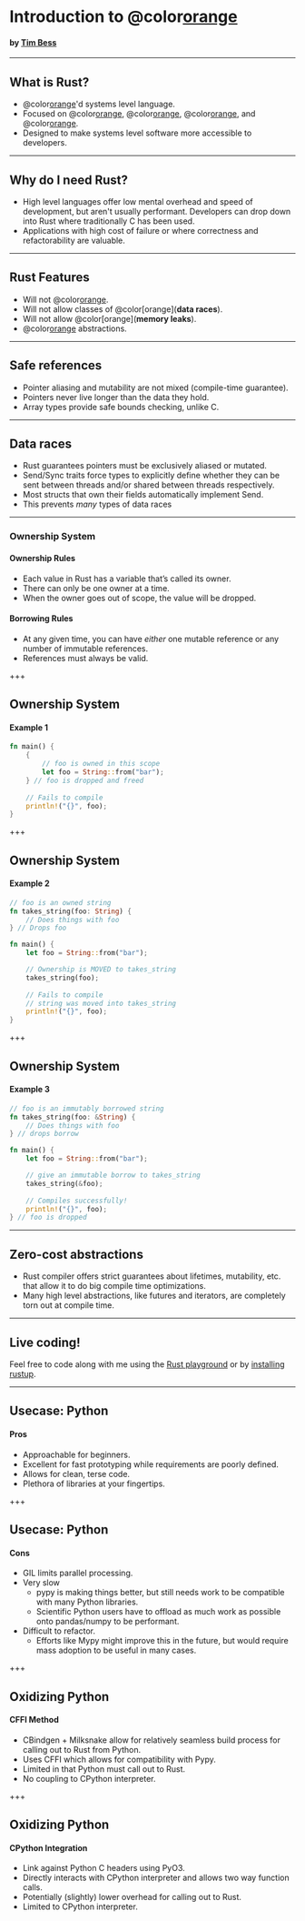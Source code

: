 <!-- $theme: gaia -->

# Introduction to @color[orange](**Rust**)
#### by [Tim Bess](https://github.com/tdbgamer)


---

## What is Rust?
- @color[orange](**Non-GC**)'d systems level language.
- Focused on @color[orange](**safety**), @color[orange](**performance**), @color[orange](**concurrency**), and @color[orange](**interoperability**).
- Designed to make systems level software more accessible to developers.

---

## Why do I need Rust?
- High level languages offer low mental overhead and speed of development, but aren't usually performant.
    Developers can drop down into Rust where traditionally C has been used.
- Applications with high cost of failure or where correctness and refactorability are valuable.

---

## Rust Features

- Will not @color[orange](**segfault**).
- Will not allow classes of @color[orange](**data races**).
- Will not allow @color[orange](**memory leaks**).
- @color[orange](**Zero-cost**) abstractions.

---

## Safe references
- Pointer aliasing and mutability are not mixed (compile-time guarantee).
- Pointers never live longer than the data they hold.
- Array types provide safe bounds checking, unlike C.

---

## Data races
- Rust guarantees pointers must be exclusively aliased or mutated.
- Send/Sync traits force types to explicitly define whether they can be sent between threads and/or shared between threads respectively.
- Most structs that own their fields automatically implement Send.
- This prevents _many_ types of data races

---

### Ownership System
#### Ownership Rules
- Each value in Rust has a variable that’s called its owner.
- There can only be one owner at a time.
- When the owner goes out of scope, the value will be dropped.

#### Borrowing Rules
- At any given time, you can have _either_ one mutable reference or any number of immutable references.
- References must always be valid.

+++

## Ownership System

#### Example 1
```rust
fn main() {
    {
        // foo is owned in this scope
        let foo = String::from("bar");
    } // foo is dropped and freed
    
    // Fails to compile
    println!("{}", foo);
}
```

+++

## Ownership System

#### Example 2
```rust
// foo is an owned string
fn takes_string(foo: String) {
    // Does things with foo
} // Drops foo

fn main() {
    let foo = String::from("bar");

    // Ownership is MOVED to takes_string
    takes_string(foo);
    
    // Fails to compile
    // string was moved into takes_string
    println!("{}", foo);
}
```

+++

## Ownership System

#### Example 3
```rust
// foo is an immutably borrowed string
fn takes_string(foo: &String) {
    // Does things with foo
} // drops borrow

fn main() {
    let foo = String::from("bar");

    // give an immutable borrow to takes_string
    takes_string(&foo);
    
    // Compiles successfully!
    println!("{}", foo);
} // foo is dropped
```

---

## Zero-cost abstractions

- Rust compiler offers strict guarantees about lifetimes, mutability, etc. that allow it to do big compile time optimizations.
- Many high level abstractions, like futures and iterators, are completely torn out at compile time.

---

## Live coding!
Feel free to code along with me using the [Rust playground](https://play.rust-lang.org/) or by [installing rustup](https://www.rust-lang.org/tools/install).

---

## Usecase: Python

#### Pros
- Approachable for beginners.
- Excellent for fast prototyping while requirements are poorly defined.
- Allows for clean, terse code.
- Plethora of libraries at your fingertips.

+++

## Usecase: Python

#### Cons
- GIL limits parallel processing.
- Very slow
    - pypy is making things better, but still needs work to be compatible with many Python libraries.
    - Scientific Python users have to offload as much work as possible onto pandas/numpy to be performant.
- Difficult to refactor.
    - Efforts like Mypy might improve this in the future, but would require mass adoption to be useful in many cases.

+++

## Oxidizing Python

#### CFFI Method
- CBindgen + Milksnake allow for relatively seamless build process for calling out to Rust from Python.
- Uses CFFI which allows for compatibility with Pypy.
- Limited in that Python must call out to Rust.
- No coupling to CPython interpreter.

+++

## Oxidizing Python

#### CPython Integration
- Link against Python C headers using PyO3.
- Directly interacts with CPython interpreter and allows two way function calls.
- Potentially (slightly) lower overhead for calling out to Rust.
- Limited to CPython interpreter.

